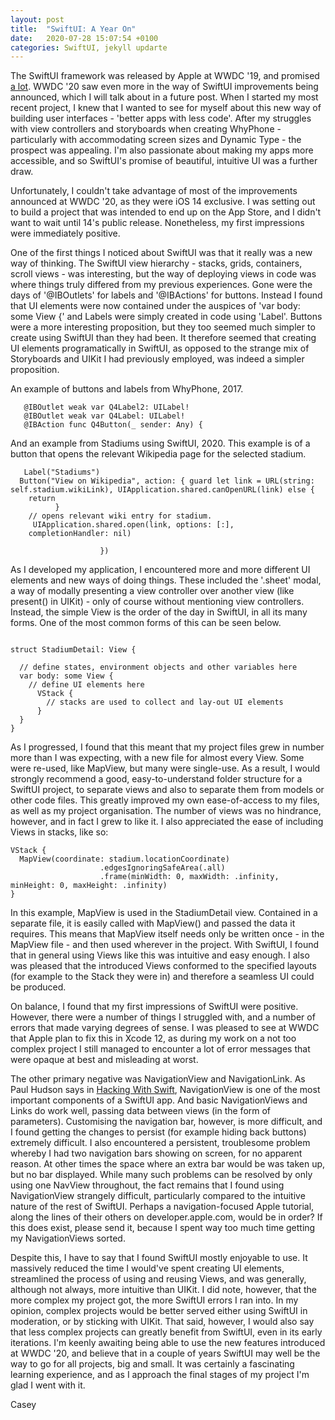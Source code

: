```yaml
---
layout: post
title:  "SwiftUI: A Year On"
date:   2020-07-28 15:07:54 +0100
categories: SwiftUI, jekyll updarte
---
```

The SwiftUI framework was released by Apple at WWDC '19, and promised [a lot](https://developer.apple.com/news/?id=06032019b). WWDC '20 saw even more in the way of SwiftUI improvements being announced, which I will talk about in a future post. When I started my most recent project, I knew that I wanted to see for myself about this new way of building user interfaces - 'better apps with less code'. After my struggles with view controllers and storyboards when creating WhyPhone - particularly with accommodating screen sizes and Dynamic Type - the prospect was appealing. I'm also passionate about making my apps more accessible, and so SwiftUI's promise of beautiful, intuitive UI was a further draw.

Unfortunately, I couldn't take advantage of most of the improvements announced at WWDC '20, as they were iOS 14 exclusive. I was setting out to build a project that was intended to end up on the App Store, and I didn't want to wait until 14's public release. Nonetheless, my first impressions were immediately positive.

One of the first things I noticed about SwiftUI was that it really was a new way of thinking. The SwiftUI view hierarchy - stacks, grids, containers, scroll views - was interesting, but the way of deploying views in code was where things truly differed from my previous experiences. Gone were the days of '@IBOutlets' for labels and '@IBActions' for buttons. Instead I found that UI elements were now contained under the auspices of 'var body: some View {'  and Labels were simply created in code using 'Label'. Buttons were a more interesting proposition, but they too seemed much simpler to create using SwiftUI than they had been. It therefore seemed that creating UI elements programatically in SwiftUI, as opposed to the strange mix of Storyboards and UIKit I had previously employed, was indeed a simpler proposition.

An example of buttons and labels from WhyPhone, 2017.

```
   @IBOutlet weak var Q4Label2: UILabel!
   @IBOutlet weak var Q4Label: UILabel!
   @IBAction func Q4Button(_ sender: Any) {

```


And an example from Stadiums using SwiftUI, 2020. This example is of a button that opens the relevant Wikipedia page for the selected stadium.

```
   Label("Stadiums")
  Button("View on Wikipedia", action: { guard let link = URL(string: self.stadium.wikiLink), UIApplication.shared.canOpenURL(link) else {
    return
          }
    // opens relevant wiki entry for stadium.
     UIApplication.shared.open(link, options: [:],
    completionHandler: nil)
                
                    })
```


As I developed my application, I encountered more and more different UI elements and new ways of doing things. These included the '.sheet' modal, a way of modally presenting a view controller over another view (like present() in UIKit) - only of course without mentioning view controllers. Instead, the simple View is the order of the day in SwiftUI, in all its many forms. One of the most common forms of this can be seen below.

```

struct StadiumDetail: View {

  // define states, environment objects and other variables here
  var body: some View {
    // define UI elements here
      VStack {
        // stacks are used to collect and lay-out UI elements
      }
  }
}
```


As I progressed, I found that this meant that my project files grew in number more than I was expecting, with a new file for almost every View. Some were re-used, like MapView, but many were single-use. As a result, I would strongly recommend a good, easy-to-understand folder structure for a SwiftUI project, to separate views and also to separate them from models or other code files. This greatly improved my own ease-of-access to my files, as well as my project organisation. The number of views was no hindrance, however, and in fact I grew to like it. I also appreciated the ease of including Views in stacks, like so:

```
VStack {
  MapView(coordinate: stadium.locationCoordinate)
                    .edgesIgnoringSafeArea(.all)
                    .frame(minWidth: 0, maxWidth: .infinity, minHeight: 0, maxHeight: .infinity)
}

```


In this example, MapView is used in the StadiumDetail view. Contained in a separate file, it is easily called with MapView() and passed the data it requires. This means that MapView itself needs only be written once - in the MapView file - and then used wherever in the project. With SwiftUI, I found that in general using Views like this was intuitive and easy enough. I also was pleased that the introduced Views conformed to the specified layouts (for example to the Stack they were in) and therefore a seamless UI could be produced.

On balance, I found that my first impressions of SwiftUI were positive. However, there were a number of things I struggled with, and a number of errors that made varying degrees of sense. I was pleased to see at WWDC that Apple plan to fix this in Xcode 12, as during my work on a not too complex project I still managed to encounter a lot of error messages that were opaque at best and misleading at worst. 

The other primary negative was NavigationView and NavigationLink. As Paul Hudson says in [Hacking With Swift](https://www.hackingwithswift.com/articles/216/complete-guide-to-navigationview-in-swiftui), NavigationView is one of the most important components of a SwiftUI app. And basic NavigationViews and Links do work well, passing data between views (in the form of parameters). Customising the navigation bar, however, is more difficult, and I found getting the changes to persist (for example hiding back buttons) extremely difficult. I also encountered a persistent, troublesome problem whereby I had two navigation bars showing on screen, for no apparent reason. At other times the space where an extra bar would be was taken up, but no bar displayed. While many such problems can be resolved by only using one NavView throughout, the fact remains that I found using NavigationView strangely difficult, particularly compared to the intuitive nature of the rest of SwiftUI. Perhaps a navigation-focused Apple tutorial, along the lines of their others on developer.apple.com, would be in order? If this does exist, please send it, because I spent way too much time getting my NavigationViews sorted.

Despite this, I have to say that I found SwiftUI mostly enjoyable to use. It massively reduced the time I would've spent creating UI elements, streamlined the process of using and reusing Views, and was generally, although not always, more intuitive than UIKit. I did note, however, that the more complex my project got, the more SwiftUI errors I ran into. In my opinion, complex projects would be better served either using SwiftUI in moderation, or by sticking with UIKit. That said, however, I would also say that less complex projects can greatly benefit from SwiftUI, even in its early iterations. I'm keenly awaiting being able to use the new features introduced at WWDC '20, and believe that in a couple of years SwiftUI may well be the way to go for all projects, big and small. It was certainly a fascinating learning experience, and as I approach the final stages of my project I'm glad I went with it.

Casey



